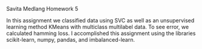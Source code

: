 Savita Medlang
Homework 5

In this assignment we classified data using SVC as well as an unsupervised learning method KMeans with multiclass multilabel data. To see error, we calculated hamming loss. I accomplished this assignment using the libraries scikit-learn, numpy, pandas, and imbalanced-learn.

